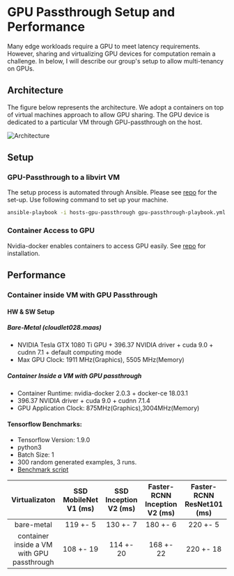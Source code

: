 # GPU Passthrough Setup and Performance

Many edge workloads require a GPU to meet latency requirements. However, sharing
and virtualizing GPU devices for computation remain a challenge. In below, I
will describe our group's setup to allow multi-tenancy on GPUs.

## Architecture

The figure below represents the architecture. We adopt a containers on top of
virtual machines approach to allow GPU sharing. The GPU device is dedicated to a
particular VM through GPU-passthrough on the host.

![Architecture](https://github.com/cmusatyalab/elijah-openstack/blob/gpu/cloudlet-gateway/GPU-Support-in-Cloudlet.png)

## Setup

### GPU-Passthrough to a libvirt VM

The setup process is automated through Ansible. Please see [repo](https://github.com/junjuew/ansible-dotfiles/) for the
set-up. Use following command to set up your machine.

```bash
ansible-playbook -i hosts-gpu-passthrough gpu-passthrough-playbook.yml
```

### Container Access to GPU

Nvidia-docker enables containers to access GPU easily. See [repo](https://github.com/junjuew/ansible-dotfiles/) for installation.

## Performance

### Container inside VM with GPU Passthrough

#### HW & SW Setup

##### Bare-Metal (cloudlet028.maas)

* NVIDIA Tesla GTX 1080 Ti GPU + 396.37 NVIDIA driver + cuda 9.0 + cudnn 7.1 +
  default computing mode
* Max GPU Clock: 1911 MHz(Graphics), 5505 MHz(Memory)

##### Container Inside a VM with GPU passthrough

* Container Runtime: nvidia-docker 2.0.3 + docker-ce 18.03.1
* 396.37 NVIDIA driver + cuda 9.0 + cudnn 7.1.4
* GPU Application Clock: 875MHz(Graphics),3004MHz(Memory)

#### Tensorflow Benchmarks:

* Tensorflow Version: 1.9.0
* python3
* Batch Size: 1
* 300 random generated examples, 3 runs.
* [Benchmark script](https://gist.github.com/junjuew/82d3b0d513e3debd2d453ee07505d32e)

| Virtualizaton |   SSD MobileNet V1 (ms)      | SSD Inception V2 (ms)    | Faster-RCNN Inception V2 (ms) | Faster-RCNN ResNet101 (ms)  |
|:-------------:|:----------------------------:|:------------------------:|:-----------------------------:|:---------------------------:|
| bare-metal | 119  +- 5     | 130 +- 7 | 180 +- 6 | 220 +- 5 |
| container inside a VM with GPU passthrough | 108  +- 19     | 114 +- 20 | 168 +- 22 | 220 +- 18 |

<!---
Results on cloudlet001 with Tesla K40c
The clock is set to max clock speed: 875MHz(Graphics),3004MHz(Memory)
Software stack should be similar to above.

| Virtualizaton |   SSD MobileNet V1 (ms)      | SSD Inception V2 (ms)    | Faster-RCNN Inception V2 (ms) | Faster-RCNN ResNet101 (ms)  |
|:-------------:|:----------------------------:|:------------------------:|:-----------------------------:|:---------------------------:|
| bare-metal | 117, std 5      | 134, std 4 | 233, std 6 | 428, std 4 |
| container inside a VM with GPU passthrough | 104, std 20     | 128, std 16 | 227, std 16 | 412, std 13 |
-->